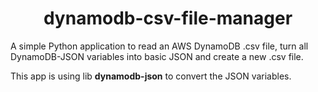 <h1 align="center">dynamodb-csv-file-manager</h1>

A simple Python application to read an AWS DynamoDB .csv file, turn all DynamoDB-JSON variables into basic JSON and create a new .csv file.

This app is using lib **dynamodb-json** to convert the JSON variables.

